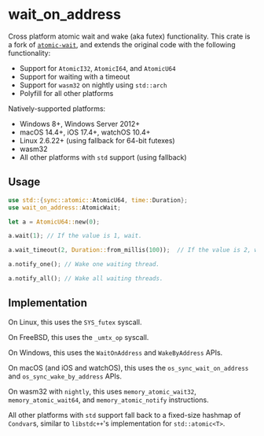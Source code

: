 # wait_on_address

Cross platform atomic wait and wake (aka futex) functionality. This crate is a fork of [`atomic-wait`](https://github.com/m-ou-se/atomic-wait), and extends the original code with the following functionality:

- Support for `AtomicI32`, `AtomicI64`, and `AtomicU64`
- Support for waiting with a timeout
- Support for `wasm32` on nightly using `std::arch`
- Polyfill for all other platforms

Natively-supported platforms:

- Windows 8+, Windows Server 2012+
- macOS 14.4+, iOS 17.4+, watchOS 10.4+
- Linux 2.6.22+ (using fallback for 64-bit futexes)
- wasm32
- All other platforms with `std` support (using fallback)

## Usage

```rust
use std::{sync::atomic::AtomicU64, time::Duration};
use wait_on_address::AtomicWait;

let a = AtomicU64::new(0);

a.wait(1); // If the value is 1, wait.

a.wait_timeout(2, Duration::from_millis(100));  // If the value is 2, wait at most 100 milliseconds

a.notify_one(); // Wake one waiting thread.

a.notify_all(); // Wake all waiting threads.
```

## Implementation

On Linux, this uses the `SYS_futex` syscall.

On FreeBSD, this uses the `_umtx_op` syscall.

On Windows, this uses the `WaitOnAddress` and `WakeByAddress` APIs.

On macOS (and iOS and watchOS), this uses the `os_sync_wait_on_address` and `os_sync_wake_by_address` APIs.

On wasm32 with `nightly`, this uses `memory_atomic_wait32`, `memory_atomic_wait64`, and `memory_atomic_notify` instructions.

All other platforms with `std` support fall back to a fixed-size hashmap of `Condvar`s, similar to `libstdc++`'s implementation for `std::atomic<T>`.